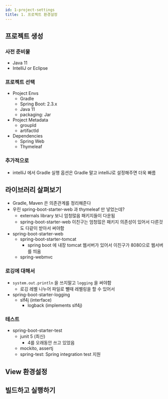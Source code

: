 ```yaml
---
id: 1-project-settings
title: 1. 프로젝트 환경설정
---
```


## 프로젝트 생성

### 사전 준비물

- Java 11
- IntelliJ or Eclipse

### 프로젝트 선택

- Project Envs
  - Gradle
  - Spring Boot: 2.3.x
  - Java 11
  - packaging: Jar
- Project Metadata
  - groupId
  - artifactId
- Dependencies
  - Spring Web
  - Thymeleaf

### 추가적으로

- intelliJ 에서 Gradle 실행 옵션은 Gradle 말고 intelliJ로 설정해주면 더욱 빠름

## 라이브러리 살펴보기

- Gradle, Maven 은 의존관계를 정리해준다
- 우린 spring-boot-starter-web 과 thymeleaf 만 넣었는데?
  - externals library 보니 엄청많음 패키지들이 다운됨
  - spring-boot-starter-web 이친구는 엄청많은 패키지 의존성이 있어서 다른것도 다같이 받아서 써야함
- spring-boot-starter-web
  - spring-boot-starter-tomcat
    - spring boot 에 내장 tomcat 웹서버가 있어서 이친구가 8080으로 웹서버를 띄움
  - spring-webmvc

### 로깅에 대해서

- `system.out.println` 을 쓰지말고 `logging` 을 써야함
  - 로깅 레벨 나누어 파일로 뺄때 레벨링을 할 수 있어서
- spring-boot-starter-logging
  - slf4j (interface)
    - logback (implements slf4j)

### 테스트

- spring-boot-starter-test
  - junit 5 (최신)
    - 4를 오래동안 쓰고 있었음
  - mockito, assertj
  - spring-test: Spring integration test 지원

## View 환경설정

## 빌드하고 실행하기
